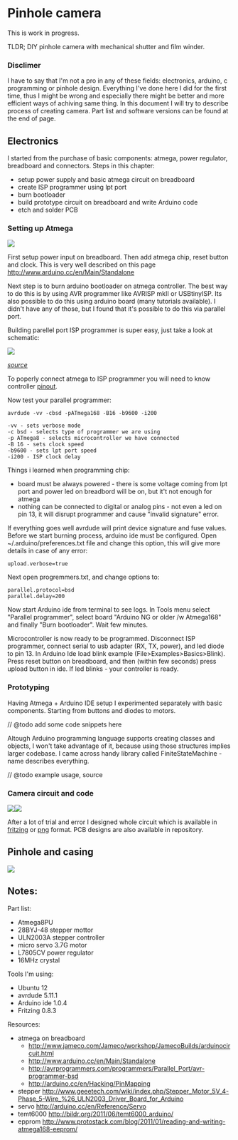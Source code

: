 # Pinhole camera

This is work in progress.

TLDR; DIY pinhole camera with mechanical shutter and film winder.

### Disclimer

I have to say that I'm not a pro in any of these fields: electronics, arduino, c programming or pinhole design.
Everything I've done here I did for the first time, thus I might be wrong and especially there might be better and more efficient ways of achiving same thing. In this document I will try to describe process of creating camera. Part list and software versions can be found at the end of page.

## Electronics

I started from the purchase of basic components: atmega, power regulator, breadboard and connectors. Steps in this chapter:

* setup power supply and basic atmega circuit on breadboard
* create ISP programmer using lpt port
* burn bootloader
* build prototype circuit on breadboard and write Arduino code
* etch and solder PCB

### Setting up Atmega

![](https://raw.github.com/Eyjafjallajokull/atmega-pinhole/master/docs/breadboard.jpg)

First setup power input on breadboard. Then add atmega chip, reset button and clock. This is very well described on this page http://www.arduino.cc/en/Main/Standalone

Next step is to burn arduino bootloader on atmega controller. The best way to do this is by using AVR programmer like AVRISP mkII or USBtinyISP. Its also possible to do this using arduino board (many tutorials available). I didn't have any of those, but I found that it's possible to do this via parallel port.

Building parellel port ISP programmer is super easy, just take a look at schematic:

![](https://raw.github.com/Eyjafjallajokull/atmega-pinhole/master/docs/bsd-programmer.png)

*[source](http://avrprogrammers.com/programmers/Parallel_Port/avr-programmer-bsd)*

To poperly connect atmega to ISP programmer you will need to know controller [pinout](http://arduino.cc/en/Hacking/PinMapping).

Now test your parallel programmer:

	avrdude -vv -cbsd -pATmega168 -B16 -b9600 -i200

	-vv - sets verbose mode
	-c bsd - selects type of programmer we are using
	-p ATmega8 - selects microcontroller we have connected
	-B 16 - sets clock speed
	-b9600 - sets lpt port speed
	-i200 - ISP clock delay

Things i learned when programming chip: 

* board must be always powered - there is some voltage coming from lpt port and power led on breadbord will be on, but it't not enough for atmega
* nothing can be connected to digital or analog pins - not even a led on pin 13, it will disrupt programmer and cause "invalid signature" error.

If everything goes well avrdude will print device signature and fuse values. Before we start burning process, arduino ide must be configured. Open ~/.arduino/preferences.txt file and change this option, this will give more details in case of any error:

	upload.verbose=true

Next open progremmers.txt, and change options to:

	parallel.protocol=bsd
	parallel.delay=200

Now start Arduino ide from terminal to see logs. In Tools menu select "Parallel programmer", select board "Arduino NG or older /w Atmega168" and finally "Burn bootloader". Wait few minutes. 

Microcontroller is now ready to be programmed. Disconnect ISP programmer, connect serial to usb adapter (RX, TX, power), and led diode to pin 13. In Arduino Ide load blink example (File>Examples>Basics>Blink). Press reset button on breadboard, and then (within few seconds) press upload button in ide. If led blinks - your controller is ready.

### Prototyping

Having Atmega + Arduino IDE setup I experimented separately with basic components. Starting from buttons and diodes to motors. 

// @todo add some code snippets here

Altough Arduino programming language supports creating classes and objects, I won't take advantage of it, because using those structures implies larger codebase. I came across handy library called FiniteStateMachine - name describes everything.

// @todo example usage, source

### Camera circuit and code

![](https://raw.github.com/Eyjafjallajokull/atmega-pinhole/master/docs/pcb.jpg)![](https://raw.github.com/Eyjafjallajokull/atmega-pinhole/master/docs/source.jpg)

After a lot of trial and error I designed whole circuit which is available in [fritzing](https://github.com/Eyjafjallajokull/atmega-pinhole/blob/master/design/pcb-design.fzz) or [png](https://raw.github.com/Eyjafjallajokull/atmega-pinhole/blob/master/design/pcb-design-generated/pcb-design-schematic.png) format. PCB designs are also available in repository.

## Pinhole and casing

![](https://raw.github.com/Eyjafjallajokull/atmega-pinhole/master/docs/casing.jpg)

## Notes:

Part list:

* Atmega8PU
* 28BYJ-48 stepper mottor
* ULN2003A stepper controller
* micro servo 3.7G motor
* L7805CV power regulator
* 16MHz crystal

Tools I'm using:

* Ubuntu 12
* avrdude 5.11.1
* Arduino ide 1.0.4
* Fritzing 0.8.3

Resources:

* atmega on breadboard
  * http://www.jameco.com/Jameco/workshop/JamecoBuilds/arduinocircuit.html
  * http://www.arduino.cc/en/Main/Standalone
  * http://avrprogrammers.com/programmers/Parallel_Port/avr-programmer-bsd
  * http://arduino.cc/en/Hacking/PinMapping
* stepper http://www.geeetech.com/wiki/index.php/Stepper_Motor_5V_4-Phase_5-Wire_%26_ULN2003_Driver_Board_for_Arduino
* servo http://arduino.cc/en/Reference/Servo
* temt6000 http://bildr.org/2011/06/temt6000_arduino/
* epprom http://www.protostack.com/blog/2011/01/reading-and-writing-atmega168-eeprom/
